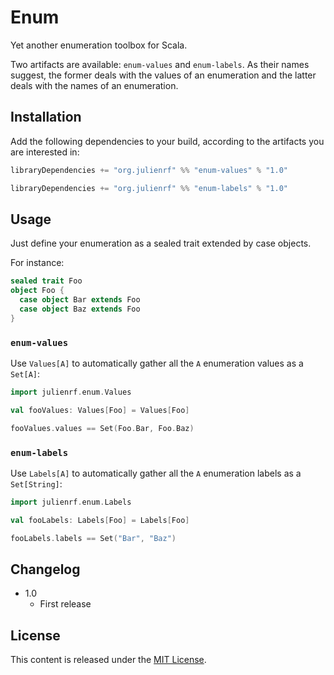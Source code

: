 # Enum

Yet another enumeration toolbox for Scala.

Two artifacts are available: `enum-values` and `enum-labels`. As their names suggest, the former deals with the values
of an enumeration and the latter deals with the names of an enumeration.

## Installation

Add the following dependencies to your build, according to the artifacts you are interested in:

~~~ scala
libraryDependencies += "org.julienrf" %% "enum-values" % "1.0"
~~~

~~~ scala
libraryDependencies += "org.julienrf" %% "enum-labels" % "1.0"
~~~

## Usage

Just define your enumeration as a sealed trait extended by case objects.

For instance:

~~~ scala
sealed trait Foo
object Foo {
  case object Bar extends Foo
  case object Baz extends Foo
}
~~~

### `enum-values`

Use `Values[A]` to automatically gather all the `A` enumeration values as a `Set[A]`:

~~~ scala
import julienrf.enum.Values

val fooValues: Values[Foo] = Values[Foo]

fooValues.values == Set(Foo.Bar, Foo.Baz)
~~~

### `enum-labels`

Use `Labels[A]` to automatically gather all the `A` enumeration labels as a `Set[String]`:

~~~ scala
import julienrf.enum.Labels

val fooLabels: Labels[Foo] = Labels[Foo]

fooLabels.labels == Set("Bar", "Baz")
~~~

## Changelog

- 1.0
    - First release

## License

This content is released under the [MIT License](http://opensource.org/licenses/mit-license.php).